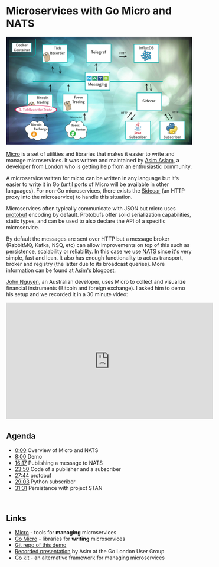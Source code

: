 <meta property="og:title" content="Microservices with Go Micro and NATS" />
<meta property="og:image" content="images/micro.jpg" />

# Microservices with Go Micro and NATS

![micro](images/micro.gif)

[Micro](https://github.com/micro/micro) is a set of utilities and libraries that makes it easier to write and manage microservices.
It was written and maintained by [Asim Aslam](https://twitter.com/chuhnk), a developer from London who is getting help from an enthusiastic community.

A microservice written for micro can be written in any language but it's easier to write it in Go (until ports of Micro will be available in other languages). For non-Go microservices, there exists the [Sidecar](https://github.com/micro/micro/tree/master/car) (an HTTP proxy into the microservice) to handle this situation.

Microservices often typically communicate with JSON but micro uses [protobuf](https://github.com/google/protobuf) encoding by default. Protobufs offer solid serialization capabilities, static types, and can be used to also declare the API of a specific microservice.

By default the messages are sent over HTTP but a message broker (RabbitMQ, Kafka, NSQ, etc) can allow improvements on top of this such as persistence, scalability or reliability. In this case we use [NATS](https://nats.io) since it's very simple, fast and lean. It also has enough functionality to act as transport, broker and registry (the latter due to its broadcast queries). More information can be found at [Asim's blogpost](https://blog.micro.mu/2016/04/11/micro-on-nats.html).

[John Nguyen](https://github.com/nii236), an Australian developer, uses Micro to collect and visualize financial instruments (Bitcoin and foreign exchange). I asked him to demo his setup and we recorded it in a 30 minute video:

<iframe width="560" height="315" src="https://www.youtube.com/embed/b_Ivq2GYlI4" frameborder="0" allowfullscreen></iframe>

## Agenda

* [0:00](http://www.youtube.com/watch?v=b_Ivq2GYlI4) Overview of Micro and NATS
* [8:00](http://www.youtube.com/watch?v=b_Ivq2GYlI4&t=8m00s) Demo
* [16:17](http://www.youtube.com/watch?v=b_Ivq2GYlI4&t=16m17s) Publishing a message to NATS
* [23:50](http://www.youtube.com/watch?v=b_Ivq2GYlI4&t=23m50s) Code of a publisher and a subscriber
* [27:44](http://www.youtube.com/watch?v=b_Ivq2GYlI4&t=27m44s) protobuf
* [29:03](http://www.youtube.com/watch?v=b_Ivq2GYlI4&t=29m03s) Python subscriber
* [31:31](http://www.youtube.com/watch?v=b_Ivq2GYlI4&t=31m31s) Persistance with project STAN

<br/>

## Links

* [Micro](https://github.com/micro/micro) - tools for **managing** microservices
* [Go Micro](https://github.com/micro/go-micro) - libraries for **writing** microservices
* [Git repo of this demo](https://github.com/nii236/nii-finance)
* [Recorded presentation](https://skillsmatter.com/skillscasts/8340-london-go-usergroup#video) by Asim at the Go London User Group
* [Go kit](http://gokit.io/) - an alternative framework for managing microservices
